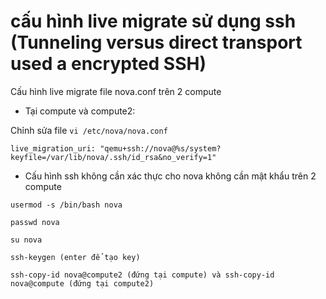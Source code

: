 # cấu hình live migrate sử dụng ssh (Tunneling versus direct transport used a encrypted SSH)

Cấu hình live migrate file nova.conf trên 2 compute

- Tại compute và compute2:
 
 Chỉnh sửa file `vi /etc/nova/nova.conf`
 
 `live_migration_uri: "qemu+ssh://nova@%s/system?keyfile=/var/lib/nova/.ssh/id_rsa&no_verify=1"`
 
 - Cấu hình ssh không cần xác thực cho nova không cần mật khẩu trên 2 compute
``` 
usermod -s /bin/bash nova

passwd nova

su nova

ssh-keygen (enter để tạo key)

ssh-copy-id nova@compute2 (đứng tại compute) và ssh-copy-id nova@compute (đứng tại compute2)

```


